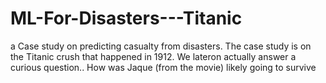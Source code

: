 # ML-For-Disasters---Titanic
a Case study on predicting casualty from disasters. The case study is on the Titanic crush that happened in 1912. We lateron actually answer a curious question.. How  was Jaque (from the movie) likely going to survive
